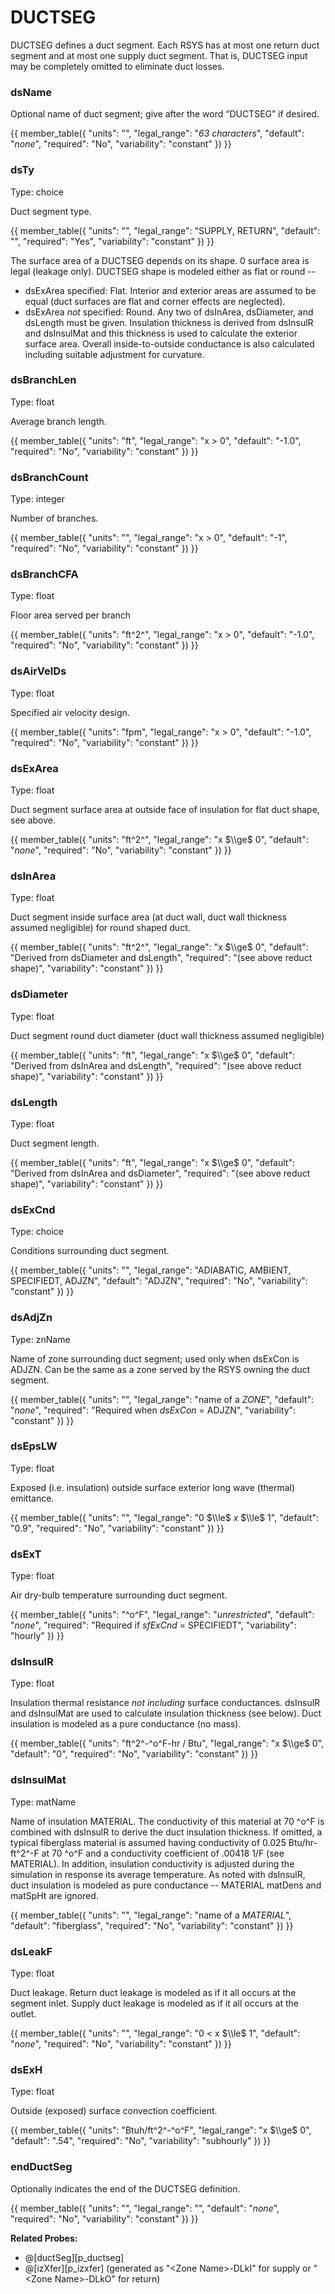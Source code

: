 # DUCTSEG

DUCTSEG defines a duct segment. Each RSYS has at most one return duct segment and at most one supply duct segment. That is, DUCTSEG input may be completely omitted to eliminate duct losses.

### dsName

Optional name of duct segment; give after the word “DUCTSEG” if desired.

{{
  member_table({
    "units": "",
    "legal_range": "*63 characters*", 
    "default": "*none*",
    "required": "No",
    "variability": "constant" 
  })
}}

### dsTy

Type: choice

Duct segment type.

{{
  member_table({
    "units": "",
    "legal_range": "SUPPLY, RETURN", 
    "default": "",
    "required": "Yes",
    "variability": "constant" 
  })
}}

The surface area of a DUCTSEG depends on its shape. 0 surface area is legal (leakage only). DUCTSEG shape is modeled either as flat or round --

-   dsExArea specified: Flat. Interior and exterior areas are assumed to be equal (duct surfaces are flat and corner effects are neglected).
-   dsExArea *not* specified: Round. Any two of dsInArea, dsDiameter, and dsLength must be given. Insulation thickness is derived from dsInsulR and dsInsulMat and this thickness is used to calculate the exterior surface area. Overall inside-to-outside conductance is also calculated including suitable adjustment for curvature.

### dsBranchLen

Type: float

Average branch length.

{{
  member_table({
    "units": "ft",
    "legal_range": "x $>$ 0", 
    "default": "-1.0",
    "required": "No",
    "variability": "constant" 
  })
}}

### dsBranchCount

Type: integer

Number of branches.

{{
  member_table({
    "units": "",
    "legal_range": "x $>$ 0", 
    "default": "-1",
    "required": "No",
    "variability": "constant" 
  })
}}

### dsBranchCFA

Type: float

Floor area served per branch

{{
  member_table({
    "units": "ft^2^",
    "legal_range": "x $>$ 0", 
    "default": "-1.0",
    "required": "No",
    "variability": "constant" 
  })
}}

### dsAirVelDs

Type: float

Specified air velocity design.

{{
  member_table({
    "units": "fpm",
    "legal_range": "x $>$ 0", 
    "default": "-1.0",
    "required": "No",
    "variability": "constant" 
  })
}}

### dsExArea

Type: float

Duct segment surface area at outside face of insulation for flat duct shape, see above.

{{
  member_table({
    "units": "ft^2^",
    "legal_range": "x $\\ge$ 0", 
    "default": "*none*",
    "required": "No",
    "variability": "constant" 
  })
}}

### dsInArea

Type: float

Duct segment inside surface area (at duct wall, duct wall thickness assumed negligible) for round shaped duct.

{{
  member_table({
    "units": "ft^2^",
    "legal_range": "x $\\ge$ 0", 
    "default": "Derived from dsDiameter and dsLength",
    "required": "(see above reduct shape)",
    "variability": "constant" 
  })
}}


### dsDiameter

Type: float

Duct segment round duct diameter (duct wall thickness assumed negligible)

{{
  member_table({
    "units": "ft",
    "legal_range": "x $\\ge$ 0", 
    "default": "Derived from dsInArea and dsLength",
    "required": "(see above reduct shape)",
    "variability": "constant" 
  })
}}

### dsLength

Type: float

Duct segment length.

{{
  member_table({
    "units": "ft",
    "legal_range": "x $\\ge$ 0", 
    "default": "Derived from dsInArea and dsDiameter",
    "required": "(see above reduct shape)",
    "variability": "constant" 
  })
}}

### dsExCnd

Type: choice

Conditions surrounding duct segment.

{{
  member_table({
    "units": "",
    "legal_range": "ADIABATIC, AMBIENT, SPECIFIEDT, ADJZN", 
    "default": "ADJZN",
    "required": "No",
    "variability": "constant" 
  })
}}

### dsAdjZn

Type: znName

Name of zone surrounding duct segment; used only when dsExCon is ADJZN. Can be the same as a zone served by the RSYS owning the duct segment.

{{
  member_table({
    "units": "",
    "legal_range": "name of a *ZONE*", 
    "default": "*none*",
    "required": "Required when *dsExCon* = ADJZN",
    "variability": "constant" 
  })
}}

### dsEpsLW

Type: float

Exposed (i.e. insulation) outside surface exterior long wave (thermal) emittance.

{{
  member_table({
    "units": "",
    "legal_range": "0 $\\le$ *x* $\\le$ 1", 
    "default": "0.9",
    "required": "No",
    "variability": "constant" 
  })
}}

### dsExT

Type: float

Air dry-bulb temperature surrounding duct segment. <!-- TODO: what is humidity? -->

{{
  member_table({
    "units": "^o^F",
    "legal_range": "*unrestricted*", 
    "default": "*none*",
    "required": "Required if *sfExCnd* = SPECIFIEDT",
    "variability": "hourly" 
  })
}}

### dsInsulR

Type: float

Insulation thermal resistance *not including* surface conductances. dsInsulR and dsInsulMat are used to calculate insulation thickness (see below).  Duct insulation is modeled as a pure conductance (no mass).

{{
  member_table({
    "units": "ft^2^-^o^F-hr / Btu",
    "legal_range": "x $\\ge$ 0", 
    "default": "0",
    "required": "No",
    "variability": "constant" 
  })
}}

### dsInsulMat

Type: matName

Name of insulation MATERIAL. The conductivity of this material at 70 ^o^F is combined with dsInsulR to derive the duct insulation thickness. If omitted, a typical fiberglass material is assumed having conductivity of 0.025 Btu/hr-ft^2^-F at 70 ^o^F and a conductivity coefficient of .00418 1/F (see MATERIAL). In addition, insulation conductivity is adjusted during the simulation in response its average temperature.  As noted with dsInsulR, duct insulation is modeled as pure conductance -- MATERIAL matDens and matSpHt are ignored.

{{
  member_table({
    "units": "",
    "legal_range": "name of a *MATERIAL*", 
    "default": "fiberglass",
    "required": "No",
    "variability": "constant" 
  })
}}

### dsLeakF

Type: float

Duct leakage. Return duct leakage is modeled as if it all occurs at the segment inlet. Supply duct leakage is modeled as if it all occurs at the outlet.

{{
  member_table({
    "units": "",
    "legal_range": "0 $<$ x $\\le$ 1", 
    "default": "*none*",
    "required": "No",
    "variability": "constant" 
  })
}}

### dsExH

Type: float

Outside (exposed) surface convection coefficient.

{{
  member_table({
    "units": "Btuh/ft^2^-^o^F",
    "legal_range": "x $\\ge$ 0", 
    "default": ".54",
    "required": "No",
    "variability": "subhourly" 
  })
}}

### endDuctSeg

Optionally indicates the end of the DUCTSEG definition.

{{
  member_table({
    "units": "",
    "legal_range": "", 
    "default": "*none*",
    "required": "No",
    "variability": "constant" 
  })
}}

**Related Probes:**

- @[ductSeg][p_ductseg]
- @[izXfer][p_izxfer] (generated as "\<Zone Name\>-DLkI" for supply or "\<Zone Name\>-DLkO" for return)
